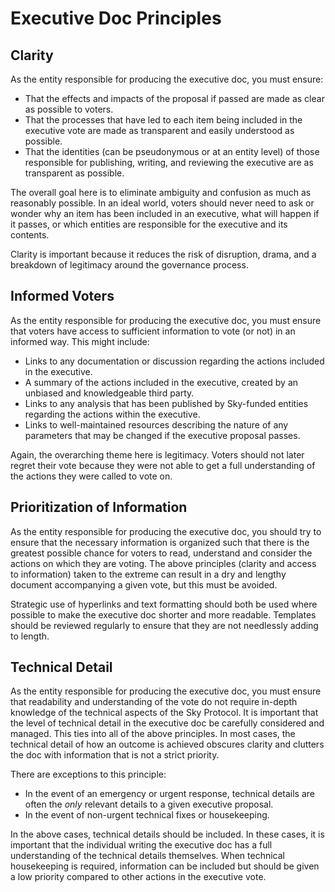 # Executive Doc Principles

## Clarity

As the entity responsible for producing the executive doc, you must ensure:

- That the effects and impacts of the proposal if passed are made as clear as possible to voters.
- That the processes that have led to each item being included in the executive vote are made as transparent and easily understood as possible.
- That the identities (can be pseudonymous or at an entity level) of those responsible for publishing, writing, and reviewing the executive are as transparent as possible. 

The overall goal here is to eliminate ambiguity and confusion as much as reasonably possible. In an ideal world, voters should never need to ask or wonder why an item has been included in an executive, what will happen if it passes, or which entities are responsible for the executive and its contents.

Clarity is important because it reduces the risk of disruption, drama, and a breakdown of legitimacy around the governance process. 

## Informed Voters

As the entity responsible for producing the executive doc, you must ensure that voters have access to sufficient information to vote (or not) in an informed way. This might include:

- Links to any documentation or discussion regarding the actions included in the executive.
- A summary of the actions included in the executive, created by an unbiased and knowledgeable third party.
- Links to any analysis that has been published by Sky-funded entities regarding the actions within the executive.
- Links to well-maintained resources describing the nature of any parameters that may be changed if the executive proposal passes.

Again, the overarching theme here is legitimacy. Voters should not later regret their vote because they were not able to get a full understanding of the actions they were called to vote on.

## Prioritization of Information

As the entity responsible for producing the executive doc, you should try to ensure that the necessary information is organized such that there is the greatest possible chance for voters to read, understand and consider the actions on which they are voting. The above principles (clarity and access to information) taken to the extreme can result in a dry and lengthy document accompanying a given vote, but this must be avoided. 

Strategic use of hyperlinks and text formatting should both be used where possible to make the executive doc shorter and more readable. Templates should be reviewed regularly to ensure that they are not needlessly adding to length.

## Technical Detail 

As the entity responsible for producing the executive doc, you must ensure that readability and understanding of the vote do not require in-depth knowledge of the technical aspects of the Sky Protocol. It is important that the level of technical detail in the executive doc be carefully considered and managed. This ties into all of the above principles. In most cases, the technical detail of how an outcome is achieved obscures clarity and clutters the doc with information that is not a strict priority.

There are exceptions to this principle:

* In the event of an emergency or urgent response, technical details are often the _only_ relevant details to a given executive proposal. 
* In the event of non-urgent technical fixes or housekeeping. 

In the above cases, technical details should be included. In these cases, it is important that the individual writing the executive doc has a full understanding of the technical details themselves. When technical housekeeping is required, information can be included but should be given a low priority compared to other actions in the executive vote. 
